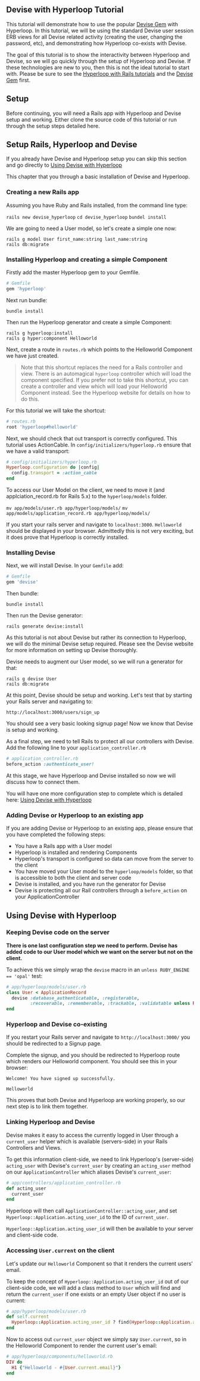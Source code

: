 ## <i class="flaticon-professor-teaching"></i><span class="bigfirstletter">D</span>evise with Hyperloop Tutorial

This tutorial will demonstrate how to use the popular [Devise Gem](https://github.com/plataformatec/devise) with Hyperloop. In this tutorial, we will be using the standard Devise user session ERB views for all Devise related activity (creating the user, changing the password, etc), and demonstrating how Hyperloop co-exists with Devise.

The goal of this tutorial is to show the interactivity between Hyperloop and Devise, so we will go quickly through the setup of Hyperloop and Devise. If these technologies are new to you, then this is not the ideal tutorial to start with. Please be sure to see the [Hyperloop with Rails tutorials](http://ruby-hyperloop.org/tutorials/hyperlooprails/) and the [Devise Gem](https://github.com/plataformatec/devise) first.

## Setup

Before continuing, you will need a Rails app with Hyperloop and Devise setup and working. Either clone the source code of this tutorial or run through the setup steps detailed here.

## Setup Rails, Hyperloop and Devise

If you already have Devise and Hyperloop setup you can skip this section and go directly to [Using Devise with Hyperloop](#using-devise-with-hyperloop)

This chapter that you through a basic installation of Devise and Hyperloop.

### Creating a new Rails app

Assuming you have Ruby and Rails installed, from the command line type:

`rails new devise_hyperloop`
`cd devise_hyperloop`
`bundel install`

We are going to need a User model, so let's create a simple one now:

```
rails g model User first_name:string last_name:string
rails db:migrate
```

### Installing Hyperloop and creating a simple Component

Firstly add the master Hyperloop gem to your Gemfile.

```ruby
# Gemfile
gem 'hyperloop'
```

Next run bundle:

`bundle install`

Then run the Hyperloop generator and create a simple Component:

```
rails g hyperloop:install
rails g hyper:component Helloworld
```

Next, create a route in `routes.rb` which points to the Helloworld Component we have just created.

>Note that this shortcut replaces the need for a Rails controller and view. There is an automagical `hyperloop` controller which will load the component specified. If you prefer not to take this shortcut, you can create a controller and view which will load your Helloworld Component instead. See the Hyperloop website for details on how to do this.

For this tutorial we will take the shortcut:

```ruby
# routes.rb
root 'hyperloop#helloworld'
```

Next, we should check that out transport is correctly configured. This tutorial uses ActionCable. In `config/initializers/hyperloop.rb` ensure that we have a valid transport:

```ruby
# config/initializers/hyperloop.rb
Hyperloop.configuration do |config|
  config.transport = :action_cable
end
```

To access our User Model on the client, we need to move it (and applciation_record.rb for Rails 5.x) to the `hyperloop/models` folder.

`mv app/models/user.rb app/hyperloop/models/`
`mv app/models/application_record.rb app/hyperloop/models/`

If you start your rails server and navigate to `localhost:3000`. `Helloworld` should be displayed in your browser. Admittedly this is not very exciting, but it does prove that Hyperloop is correctly installed.

### Installing Devise

Next, we will install Devise. In your `Gemfile` add:

```ruby
# Gemfile
gem 'devise'
```

Then bundle:

`bundle install`

Then run the Devise generator:

`rails generate devise:install`

As this tutorial is not about Devise but rather its connection to Hyperloop, we will do the minimal Devise setup required. Please see the Devise website for more information on setting up Devise thoroughly.

Devise needs to augment our User model, so we will run a generator for that:

```
rails g devise User
rails db:migrate
```

At this point, Devise should be setup and working. Let's test that by starting your Rails server and navigating to:

`http://localhost:3000/users/sign_up`

You should see a very basic looking signup page! Now we know that Devise is setup and working.

As a final step, we need to tell Rails to protect all our controllers with Devise. Add the following line to your `application_controller.rb`

```ruby
# application_controller.rb
before_action :authenticate_user!
```

At this stage, we have Hyperloop and Devise installed so now we will discuss how to connect them.

You will have one more configuration step to complete which is detailed here: [Using Devise with Hyperloop](#using-devise-with-hyperloop)

### Adding Devise or Hyperloop to an existing app

If you are adding Devise or Hyperloop to an existing app, please ensure that you have completed the following steps:

+ You have a Rails app with a User model
+ Hyperloop is installed and rendering Components
+ Hyperloop's transport is configured so data can move from the server to the client
+ You have moved your User model to the `hyperloop/models` folder, so that is accessible to both the client and server code
+ Devise is installed, and you have run the generator for Devise
+ Devise is protecting all our Rail controllers through a `before_action` on your ApplicationController

## Using Devise with Hyperloop

### Keeping Devise code on the server

**There is one last configuration step we need to perform. Devise has added code to our User model which we want on the server but not on the client.**

To achieve this we simply wrap the `devise` macro in an `unless RUBY_ENGINE == 'opal'` test:

```ruby
# app/hyperloop/models/user.rb
class User < ApplicationRecord
  devise :database_authenticatable, :registerable,
         :recoverable, :rememberable, :trackable, :validatable unless RUBY_ENGINE == 'opal'
end
```

### Hyperloop and Devise co-existing

If you restart your Rails server and navigate to `http://localhost:3000/` you should be redirected to a Signup page.

Complete the signup, and you should be redirected to Hyperloop route which renders our Helloworld component. You should see this in your browser:

```
Welcome! You have signed up successfully.

Helloworld
```

This proves that both Devise and Hyperloop are working properly, so our next step is to link them together.

### Linking Hyperloop and Devise

Devise makes it easy to access the currently logged in User through a `current_user` helper which is available (servers-side) in your Rails Controllers and Views.

To get this information client-side, we need to link Hyperloop's (server-side) `acting_user` with Devise's `current_user` by creating an `acting_user` method on our `ApplicationController` which aliases Devise's `current_user`:

```ruby
# app/controllers/application_controller.rb
def acting_user
  current_user
end
```

Hyperloop will then call `ApplicationController::acting_user`, and set `Hyperloop::Application.acting_user_id` to the ID of `current_user`.

`Hyperloop::Application.acting_user_id` will then be available to your server and client-side code.

### Accessing `User.current` on the client

Let's update our `Helloworld` Component so that it renders the current users' email.

To keep the concept of `Hyperloop::Application.acting_user_id` out of our client-side code, we will add a class method to `User` which will find and return the `current_user` if one exists or an empty User object if no user is current:

```ruby
# app/hyperloop/models/user.rb
def self.current
  Hyperloop::Application.acting_user_id ? find(Hyperloop::Application.acting_user_id) : User.new
end
```

Now to access out `current_user` object we simply say `User.current`, so in the Helloworld Component to render the current user's email:

```ruby
# app/hyperloop/components/helloworld.rb
DIV do
  H1 {"Helloworld - #{User.current.email}"}
end
```
